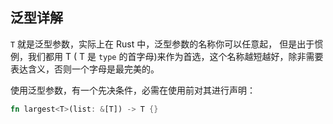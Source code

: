 ## 泛型详解
`T` 就是泛型参数，实际上在 Rust 中，泛型参数的名称你可以任意起，
但是出于惯例，我们都用 T ( T 是 `type` 的首字母)来作为首选，这个名称越短越好，除非需要表达含义，否则一个字母是最完美的。

使用泛型参数，有一个先决条件，必需在使用前对其进行声明：

```rust
fn largest<T>(list: &[T]) -> T {}
```


